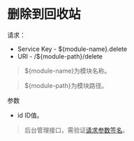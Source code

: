 # 删除到回收站

请求：
- Service Key - ${module-name}.delete
- URI - /${module-path}/delete
> ${module-name}为模块名称。

> ${module-path}为模块路径。

参数
- id ID值。

> 后台管理接口，需验证[请求参数签名](https://github.com/heisedebaise/tephra/blob/master/tephra-ctrl/doc/sign.md)。
